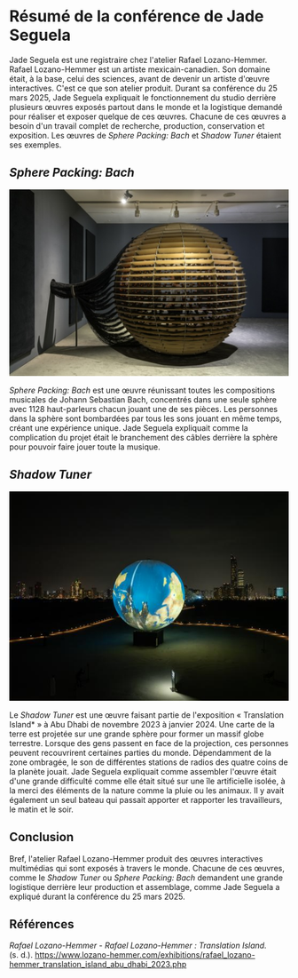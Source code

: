 # Résumé de la conférence de Jade Seguela

Jade Seguela est une registraire chez l'atelier Rafael Lozano-Hemmer. Rafael Lozano-Hemmer est un artiste mexicain-canadien. Son domaine était, à la base, celui des sciences, avant de devenir un artiste d'œuvre interactives. C'est ce que son atelier produit. Durant sa conférence du 25 mars 2025, Jade Seguela expliquait le fonctionnement du studio derrière plusieurs œuvres exposés partout dans le monde et la logistique demandé pour réaliser et exposer quelque de ces œuvres. Chacune de ces œuvres a besoin d'un travail complet de recherche, production, conservation et exposition. Les œuvres de *Sphere Packing: Bach* et *Shadow Tuner* étaient ses exemples.

## *Sphere Packing: Bach*

![Sphere Packing](./img/sphere_packing_bach_rafael_lonazo-hemmer.jpg)

*Sphere Packing: Bach* est une œuvre réunissant toutes les compositions musicales de Johann Sebastian Bach, concentrés dans une seule sphère avec 1128 haut-parleurs chacun jouant une de ses pièces. Les personnes dans la sphère sont bombardées par tous les sons jouant en même temps, créant une expérience unique. Jade Seguela expliquait comme la complication du projet était le branchement des câbles derrière la sphère pour pouvoir faire jouer toute la musique.

## *Shadow Tuner*

![Shadow Tuner](./img/shadow_tuner_rafael_lonazo-hemmer.jpg)

Le *Shadow Tuner* est une œuvre faisant partie de l'exposition « Translation Island* » à Abu Dhabi de novembre 2023 à janvier 2024. Une carte de la terre est projetée sur une grande sphère pour former un massif globe terrestre. Lorsque des gens passent en face de la projection, ces personnes peuvent recouvrirent certaines parties du monde. Dépendamment de la zone ombragée, le son de différentes stations de radios des quatre coins de la planète jouait. Jade Seguela expliquait comme assembler l'œuvre était d'une grande difficulté comme elle était situé sur une île artificielle isolée, à la merci des éléments de la nature comme la pluie ou les animaux. Il y avait également un seul bateau qui passait apporter et rapporter les travailleurs, le matin et le soir.

## Conclusion

Bref, l'atelier Rafael Lozano-Hemmer produit des œuvres interactives multimédias qui sont exposés à travers le monde. Chacune de ces œuvres, comme le *Shadow Tuner* ou *Sphere Packing: Bach* demandent une grande logistique derrière leur production et assemblage, comme Jade Seguela a expliqué durant la conférence du 25 mars 2025.

## Références

*Rafael Lozano-Hemmer* - *Rafael Lozano-Hemmer : Translation Island.* (s. d.). https://www.lozano-hemmer.com/exhibitions/rafael_lozano-hemmer_translation_island_abu_dhabi_2023.php